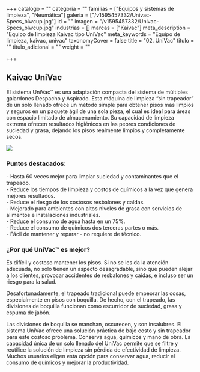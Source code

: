 +++
catalogo = ""
categoria = ""
familias = ["Equipos y sistemas de limpieza", "Neumática"]
galeria = ["/v1595457332/Univac-Specs_blwcup.jpg"]
id = ""
imagen = "/v1595457332/Univac-Specs_blwcup.jpg"
industrias = []
marcas = ["Kaivac"]
meta_description = "Equipo de limpieza Kaivac tipo UniVac"
meta_keywords = "Equipo de limpieza, kaivac, univac"
taxonomyCover = false
title = "02. UniVac"
titulo = ""
titulo_adicional = ""
weight = ""

+++
## **Kaivac UniVac**

El sistema UniVac™ es una adaptación compacta del sistema de múltiples galardones Despacho y Aspirado. Esta máquina de limpieza “sin trapeador” de un solo llenado ofrece un método simple para obtener pisos más limpios y seguros en un paquete ágil de una sola pieza, el cual es ideal para áreas con espacio limitado de almacenamiento. Su capacidad de limpieza extrema ofrecen resultados higiénicos en las peores condiciones de suciedad y grasa, dejando los pisos realmente limpios y completamente secos.

![](https://res.cloudinary.com/novatec/v1595457501/f8a15d55-2d36-46b4-b516-2700e5f0d11d_bfvml6.png)

### **Puntos destacados:**

\- Hasta 60 veces mejor para limpiar suciedad y contaminantes que el trapeado.  
\- Reduce los tiempos de limpieza y costos de químicos a la vez que genera mejores resultados.  
\- Reduce el riesgo de los costosos resbalones y caídas.  
\- Mejorado para ambientes con altos niveles de grasa con servicios de alimentos e instalaciones industriales.  
\- Reduce el consumo de agua hasta en un 75%.  
\- Reduce el consumo de químicos dos terceras partes o más.  
\- Fácil de mantener y reparar - no requiere de técnico.

### **¿Por qué UniVac™ es mejor?**

Es difícil y costoso mantener los pisos. Si no se les da la atención adecuada, no solo tienen un aspecto desagradable, sino que pueden alejar a los clientes, provocar accidentes de resbalones y caídas, e incluso ser un riesgo para la salud.

  
Desafortunadamente, el trapeado tradicional puede empeorar las cosas, especialmente en pisos con boquilla. De hecho, con el trapeado, las divisiones de boquilla funcionan como escurridor de suciedad, grasa y espuma de jabón.

Las divisiones de boquilla se manchan, oscurecen, y son insalubres. El sistema UniVac ofrece una solución práctica de bajo costo y sin trapeador para este costoso problema. Conserva agua, químicos y mano de obra. La capacidad única de un solo llenado del UniVac permite que se filtre y reutilice la solución de limpieza sin pérdida de efectividad de limpieza. Muchos usuarios eligen esta opción para conservar agua, reducir el consumo de químicos y mejorar la productividad.